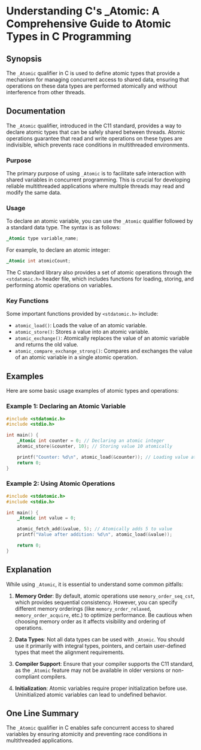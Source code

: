 <!--
Meta Description: # Understanding C's _Atomic: A Comprehensive Guide to Atomic Types in C Programming ## Synopsis The `_Atomic` qualifier in C is used to define atomic ...
Meta Keywords: atomic, _atomic, value, types, operations
-->

# Understanding C's _Atomic: A Comprehensive Guide to Atomic Types in C Programming

## Synopsis
The `_Atomic` qualifier in C is used to define atomic types that provide a mechanism for managing concurrent access to shared data, ensuring that operations on these data types are performed atomically and without interference from other threads.

## Documentation
The `_Atomic` qualifier, introduced in the C11 standard, provides a way to declare atomic types that can be safely shared between threads. Atomic operations guarantee that read and write operations on these types are indivisible, which prevents race conditions in multithreaded environments.

### Purpose
The primary purpose of using `_Atomic` is to facilitate safe interaction with shared variables in concurrent programming. This is crucial for developing reliable multithreaded applications where multiple threads may read and modify the same data.

### Usage
To declare an atomic variable, you can use the `_Atomic` qualifier followed by a standard data type. The syntax is as follows:

```c
_Atomic type variable_name;
```

For example, to declare an atomic integer:

```c
_Atomic int atomicCount;
```

The C standard library also provides a set of atomic operations through the `<stdatomic.h>` header file, which includes functions for loading, storing, and performing atomic operations on variables.

### Key Functions
Some important functions provided by `<stdatomic.h>` include:

- `atomic_load()`: Loads the value of an atomic variable.
- `atomic_store()`: Stores a value into an atomic variable.
- `atomic_exchange()`: Atomically replaces the value of an atomic variable and returns the old value.
- `atomic_compare_exchange_strong()`: Compares and exchanges the value of an atomic variable in a single atomic operation.

## Examples
Here are some basic usage examples of atomic types and operations:

### Example 1: Declaring an Atomic Variable
```c
#include <stdatomic.h>
#include <stdio.h>

int main() {
    _Atomic int counter = 0; // Declaring an atomic integer
    atomic_store(&counter, 10); // Storing value 10 atomically

    printf("Counter: %d\n", atomic_load(&counter)); // Loading value atomically
    return 0;
}
```

### Example 2: Using Atomic Operations
```c
#include <stdatomic.h>
#include <stdio.h>

int main() {
    _Atomic int value = 0;

    atomic_fetch_add(&value, 5); // Atomically adds 5 to value
    printf("Value after addition: %d\n", atomic_load(&value));

    return 0;
}
```

## Explanation
While using `_Atomic`, it is essential to understand some common pitfalls:

1. **Memory Order**: By default, atomic operations use `memory_order_seq_cst`, which provides sequential consistency. However, you can specify different memory orderings (like `memory_order_relaxed`, `memory_order_acquire`, etc.) to optimize performance. Be cautious when choosing memory order as it affects visibility and ordering of operations.

2. **Data Types**: Not all data types can be used with `_Atomic`. You should use it primarily with integral types, pointers, and certain user-defined types that meet the alignment requirements.

3. **Compiler Support**: Ensure that your compiler supports the C11 standard, as the `_Atomic` feature may not be available in older versions or non-compliant compilers.

4. **Initialization**: Atomic variables require proper initialization before use. Uninitialized atomic variables can lead to undefined behavior.

## One Line Summary
The `_Atomic` qualifier in C enables safe concurrent access to shared variables by ensuring atomicity and preventing race conditions in multithreaded applications.